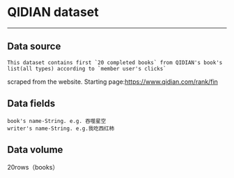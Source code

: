 
# QIDIAN dataset
***
## Data source
    This dataset contains first `20 completed books` from QIDIAN's book's list(all types) according to `member user's clicks`
scraped from the website.
    Starting page:https://www.qidian.com/rank/fin
## Data fields
    book's name-String. e.g. 吞噬星空
    writer's name-String. e.g.我吃西红柿
## Data volume
  20rows（books）
